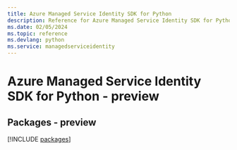 ```yaml
---
title: Azure Managed Service Identity SDK for Python
description: Reference for Azure Managed Service Identity SDK for Python
ms.date: 02/05/2024
ms.topic: reference
ms.devlang: python
ms.service: managedserviceidentity
---
```

# Azure Managed Service Identity SDK for Python - preview
## Packages - preview
[!INCLUDE [packages](managed-service-identity-index.md)]